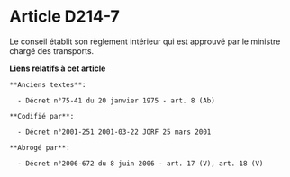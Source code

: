 # Article D214-7

Le conseil établit son règlement intérieur qui est approuvé par le ministre chargé des transports.

**Liens relatifs à cet article**

	**Anciens textes**:

	  - Décret n°75-41 du 20 janvier 1975 - art. 8 (Ab)

	**Codifié par**:

	  - Décret n°2001-251 2001-03-22 JORF 25 mars 2001

	**Abrogé par**:

	  - Décret n°2006-672 du 8 juin 2006 - art. 17 (V), art. 18 (V)

